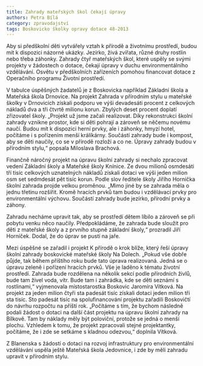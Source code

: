 ```yaml
---
title: Zahrady mateřských škol čekají úpravy
authors: Petra Bílá
category: zpravodajství
tags: Boskovicko školky opravy dotace 48-2013
---
```


Aby si předškolní děti vytvářely vztah k přírodě a životnímu prostředí, budou mít k dispozici názorné ukázky. Jezírko, živá zvířata, různé druhy rostlin nebo třeba záhonky. Zahrady čtyř mateřských škol, které uspěly se svými projekty v žádostech o dotace, čekají úpravy v duchu environmentálního vzdělávání. Osvětu v předškolních zařízeních pomohou financovat dotace z Operačního programu Životní prostředí.

V tabulce úspěšných žadatelů je z Boskovicka například Základní škola a Mateřská škola Drnovice. Na projekt Zahrada v přírodním stylu u mateřské školky v Drnovicích získali podporu ve výši devadesáti procent z celkových nákladů dva a tři čtvrtě milionu korun. Zbylých deset procent doplatí zřizovatel školy. „Projekt už jsme začali realizovat. Díky rekonstrukci školní zahrady vznikne prostor, kde si děti pohrají a zároveň se něčemu novému naučí. Budou mít k dispozici herní prvky, ale i záhonky, hmyzí hotel, počítáme i s pořízením menší králíkárny. Součástí zahrady bude i kompost, aby se děti naučily, co se v přírodě rozloží a co ne. Úpravy zahrady budou v přírodním stylu,“ popsala Miloslava Brachová.

Finančně náročný projekt na úpravu školní zahrady si nechalo zpracovat vedení Základní školy a Mateřské školy Knínice. Ze dvou milionů osmdesáti tří tisíc celkových uznatelných nákladů získali dotaci ve výši jeden milion osm set sedmdesát pět tisíc korun. Podle slov ředitele školy Jiřího Horníčka školní zahrada projde velkou proměnou. „Mimo jiné by se zahrada měla o jednu třetinu rozšířit. Kromě hracích prvků tam budou i vzdělávací prvky pro environmentální výchovu. Součástí zahrady bude jezírko, přírodní prvky a záhony.

Zahradu necháme upravit tak, aby se prostředí dětem líbilo a zároveň se při pobytu venku něco naučily. Předpokládáme, že zahrada bude sloužit pro děti z mateřské školy a z prvního stupně základní školy,“ prozradil Jiří Horníček. Dodal, že do úprav se pustí na jaře.

Mezi úspěšné se zařadil i projekt K přírodě o krok blíže, který řeší úpravy školní zahrady boskovické mateřské školy Na Dolech. „Pokud vše dobře půjde, tak během příštího roku bude tato úprava realizovaná. Jedná se o úpravu zeleně i pořízení hracích prvků. Vše je laděno k tématu životní prostředí. Zahrada bude rozdělena na několik sekcí podle přírodních živlů, bude tam živel voda, vítr. Bude tam i zahrádka, kde se děti seznámí s rostlinami,“ vyjmenovala místostarostka Boskovic Jaromíra Vítková. Na projekt za jeden milion čtyři sta padesát tisíc získali dotaci jeden milion tři sta tisíc. Sto padesát tisíc na spolufinancování projektu zařadili Boskovičtí do návrhu rozpočtu na příští rok. „Počítáme s tím, že bychom následně podali žádost o dotaci na další část projektu na úpravu školní zahrady na Bílkově. Tam by náklady měly být poloviční, protože se jedná o menší plochu. Vzhledem k tomu, že projekt zpracovali stejné projektantky, počítáme, že i zde se setkáme s kladnou odezvou,“ doplnila Vítková.

Z Blanenska s žádostí o dotaci na rozvoj infrastruktury pro environmentální vzdělávání uspěla ještě Mateřská škola Jedovnice, i zde by měli zahradu upravit v přírodním stylu.
